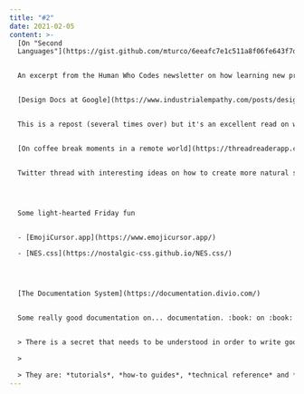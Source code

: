 ```yaml
---
title: "#2"
date: 2021-02-05
content: >-
  [On "Second
  Languages"](https://gist.github.com/mturco/6eeafc7e1c511a8f06fe643f7dcfaef2)


  An excerpt from the Human Who Codes newsletter on how learning new programming languages can give you a better/deeper understanding of ones you already know.


  [Design Docs at Google](https://www.industrialempathy.com/posts/design-docs-at-google/)


  This is a repost (several times over) but it's an excellent read on what to focus on (and more importantly not focus on) when writing design docs. I was somewhat anti design doc until I read this a few years ago.


  [On coffee break moments in a remote world](https://threadreaderapp.com/thread/1356462768447238146.html)


  Twitter thread with interesting ideas on how to create more natural social interactions in a remote work setting. I like the TLDR provided: 1) create structure and 2) provide permission.




  Some light-hearted Friday fun


  - [EmojiCursor.app](https://www.emojicursor.app/)

  - [NES.css](https://nostalgic-css.github.io/NES.css/)




  [The Documentation System](https://documentation.divio.com/)


  Some really good documentation on... documentation. :book: on :book: on :book:


  > There is a secret that needs to be understood in order to write good software documentation: there isn’t one thing called *documentation*, there are four.

  >

  > They are: *tutorials*, *how-to guides*, *technical reference* and *explanation*. They represent four different purposes or functions, and require four different approaches to their creation. Understanding the implications of this will help improve most documentation - often immensely.
---
```

